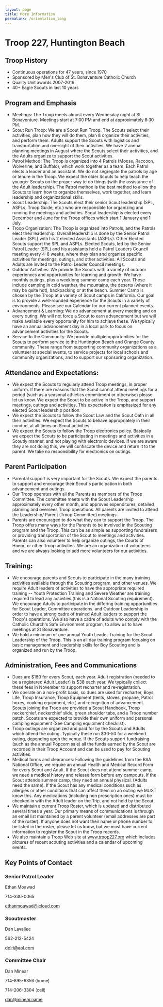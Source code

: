 ```yaml
---
layout: page
title: More Information
permalink: /orientation_long
---
```

# Troop 227, Huntington Beach

## Troop History

- Continuous operations for 47 years, since 1970
- Sponsored by Men's Club of St. Bonaventure Catholic Church 
- Quality Unit awards 2007-2016
- 40+ Eagle Scouts in last 10 years

## Program and Emphasis

- Meetings:  The Troop meets almost every Wednesday night at St Bonaventure.  Meetings start at 7:00 PM and end at approximately 8:30 PM.
- Scout Run Troop:  We are a Scout Run Troop.  The Scouts select their activities, plan how they will do them, plan & organize their activities, and perform them.  Adults support the Scouts with logistics and transportation and oversight of their activities.  We have 2 annual planning meetings in August where the Scouts select their activities, and the Adults organize to support the Scout activities.
- Patrol Method:  The Troop is organized into 4 Patrols (Moose, Raccoon, Wolverine, and Buffalo), which work together as a team.  Each Patrol elects a leader and an assistant.  We do not segregate the patrols by age or tenure in the Troop.  We expect the older Scouts to help teach the younger Scouts on the proper way to do things (with the assistance of the Adult leadership).  The Patrol method is the best method to allow the Scouts to learn how to organize themselves, work together, and learn leadership and organizational skills.
- Scout Leadership:  The Scouts elect their senior Scout leadership (SPL, ASPLs, Troop Guide, etc.) who are responsible for organizing and running the meetings and activities.  Scout leadership is elected every December and June for the Troop offices which start 1 January and 1 July.
- Troop Organization:  The Troop is organized into Patrols, and the Patrols elect their leadership.  Overall leadership is done by the Senior Patrol Leader (SPL) with his 2 elected Assistants (ASPLs).  Other Elected Scouts support the SPL and ASPLs.  Elected Scouts, led by the Senior Patrol Leader (SPL) and his assistants hold a Patrol Leaders Council meeting every 4-8 weeks, where they plan and organize specific activities for meetings, outings, and other activities.  All Scouts and Adults are invited to the Patrol Leader Council meetings.
- Outdoor Activities:  We provide the Scouts with a variety of outdoor experiences and opportunities for learning and growth.  We have monthly outings, plus a weeklong summer camp each year.  These include camping in cold weather, the mountains, the deserts (where it may be quite hot), backpacking or at the beach.  Summer Camp is chosen by the Troop at a variety of Scout camps in California. Our goal is to provide a well-rounded experience for the Scouts in a variety of environments. Please see our Calendar for our current planned events.
- Advancement & Learning:  We do advancement at every meeting and on every outing.  We will not force a Scout to earn advancement but we will make available every opportunity for him to achieve these.  We typically have an annual advancement day in a local park to focus on advancement activities for the Scouts.
- Service to the Community:  We provide multiple opportunities for the Scouts to perform service to the Huntington Beach and Orange County community.  These range from supporting community organizations as a volunteer at special events, to service projects for local schools and community organizations, and to support our sponsoring organization.

## Attendance and Expectations:

- We expect the Scouts to regularly attend Troop meetings, in proper uniform.  If there are reasons that the Scout cannot attend meetings for a period (such as a seasonal athletics commitment or otherwise) please let us know.  We expect the Scout to be active in the Troop, and support meetings, outings and activities.  This expectation is emphasized for any elected Scout leadership position. 
- We expect the Scouts to follow the Scout Law and the Scout Oath in all their activities.  We expect the Scouts to behave appropriately in their conduct at all times on Scout activities. 
- We expect the Scouts to follow the Troop electronics policy.  Basically we expect the Scouts to be participating in meetings and activities in a Scoutly manner, and not playing with electronic devices.  If we are aware they are not doing this, we will confiscate the device and return it to the parent.  We take no responsibility for electronics on outings. 

## Parent Participation

- Parental support is very important for the Scouts.  We expect the parents to support and encourage their Scout's participation in both advancement and outings.  
- Our Troop operates with all the Parents as members of the Troop Committee.  The committee meets with the Scout Leadership approximately every other month, and approves expenditures, detailed planning and oversees Troop operations.  All parents are invited to attend the Leadership/ Parent (Troop Committee) meetings.
- Parents are encouraged to do what they can to support the Troop.  The Troop offers many ways for the Parents to be involved in the Scouting program and the Troop.  This can be as simple as supporting fundraisers or providing transportation of the Scout to meetings and activities.  Parents can also volunteer to help organize outings, the Courts of Honor, or other Troop activities.  We are an organization of volunteers and we are always looking to add more volunteers for our activities. 

## Training:

- We encourage parents and Scouts to participate in the many training activities available through the Scouting program, and other venues.  We require Adult leaders of activities to have the appropriate required training -- Youth Protection Training and Severe Weather are training required to lead any activities (this is a National Scouting requirement).  We encourage Adults to participate in the differing training opportunities for Scout Leader, Committee operations, and Outdoor Leadership in order to have a strong cadre of trained Adult leaders to support the Troop's operations.  We also have a cadre of adults who comply with the Catholic Church's Safe Environment program, to allow us to have meetings at St Bonaventure. 
- We hold a minimum of one annual Youth Leader Training for the Scout Leadership of the Troop.  This is an all day training program focusing on basic management and leadership skills for Boy Scouting and is organized and run by the Troop.

## Administration, Fees and Communications

- Dues are $180 for every Scout, each year.  Adult registration (needed to be a registered Adult Leader) is $38 each year.  We typically collect these fees in November to support recharter and re-registration.  
- We operate on a non-profit basis, so dues are used for recharter, Boys Life, Troop Insurance, Troop Equipment (tents, stoves, propane, Patrol boxes, cooking equipment, etc.) and recognition of advancement.  Scouts joining the Troop are provided a Scout Handbook, Troop neckerchief, neckerchief slide, green shoulder tabs, and a Troop number patch.  Scouts are expected to provide their own uniform and personal camping equipment (See Camping equipment checklist). 
- Troop outings are organized and paid for by the Scouts and Adults which attend the outing.  Typically these run $30-50 for a weekend outing, depending upon the venue.  If the Scouts support fundraising (such as the annual Popcorn sale) all the funds earned by the Scout are recorded in their Troop Account and can be used to pay for Scouting activities.  
- Medical forms and clearances:  Following the guidelines from the BSA National Office, we require an annual Health and Medical Record Form for every Scout and Adult.  If the Scout does not attend summer camp, we need a medical history and release form before any campouts.  If the Scout attends summer camp, they need an annual physical. (Adults need the same).  If the Scout has any medical conditions such as allergies or other conditions that can affect them on an outing we MUST know this.  Any medications (including non prescription ones) must be checked in with the Adult leader on the Trip, and not held by the Scout.  
- We maintain a current Troop Roster, which is updated and distributed several times a year.  Our primary means of communications is through an email list maintained by a parent volunteer (email addresses are part of the roster).  If anyone does not want their name or phone number to be listed in the roster, please let us know, but we must have current information to register the Scout in the Troop records. 
- We also maintain a Troop Web site at www.troop227.org which includes pictures of recent scouting activities and a calendar of upcoming events.

## Key Points of Contact

### Senior Patrol Leader

Ethan Moawad

714-330-0065

ethanmoawad@icloud.com

### Scoutmaster

Dan Lavallee

562-212-5424

dplri@aol.com

### Committee Chair

Dan Minear

714-895-6356 (home)

714-206-3304 (cell)

dan@minear.name
